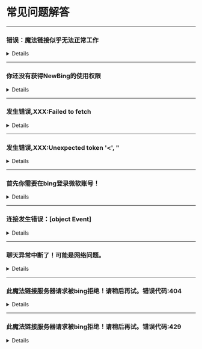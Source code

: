 # 常见问题解答

---
### 错误：魔法链接似乎无法正常工作
<details>

这种情况一般是因为魔法服务器所在的地区服务暂时不可用导致的，也就是微软暂时停止了此地区的服务。

这个比较玄学，鬼知道微软什么时候会停止，什么时候又开放。

可以换一个其他地区的魔法链接。

</details>


---
### 你还没有获得NewBing的使用权限
<details>

这种情况是当前的微软账号没有申请到newbing的使用权限。插件提供了自动申请加入候补的功能，但是不是一定会成功的。点击下面的黄字插件会自动尝试帮你申请权限，如果申请成功微软会给当前绑定的微软账号发送一封邮件，告知你已经加入等待列表。当账号获取到权限时微软会再次发送一封邮件告知你已经获得newbing的使用权限。如果你没有收到任何一封邮件，那可能是你的账号存在一些问题，没有资格申请权限。那就注册一个新的账吧！

目前新账号申请权限基本都会在10秒钟左右通过。

</details>

---
### 发生错误,XXX:Failed to fetch
<details>

就是网络问题，无法连接到魔法服务器。

重启电脑或手机，切换网络环境试试，或许就能解决。

总之，不是你的设备的问题就是魔法服务器的问题。

</details>

---
### 发生错误,XXX:Unexpected token '<', "
<details>

如果你使用的魔法链接是bing官方魔法链接，那么就是你所在的地区微软提供的是中国区服务。官方不在此地区提供服务。

~~~
https://www.bing.com/
~~~


如果你使用的是其他魔法链接，那么这个魔法链接是中国区服务，换一个魔法链接吧。

</details>


---
### 首先你需要在bing登录微软账号！
<details>

当前微软账号登录过期，或者是没有登录微软账号。

打开这个网站 [https://cn.bing.com](https://cn.bing.com)

登录微软账号或重新登录微软账号

重新打开聊天页面，即可。

</details>


---
### 连接发生错误：[object Event]
<details>

当前网络环境较差，连接质量较差。可以尝试将聊天方式切换到魔法聊天，或许会有所改善。

（切换到魔法聊天可能导致连接质量更差，具体取决于当前网络情况。）

</details>


---
### 聊天异常中断了！可能是网络问题。
<details>

当前网络环境较差，连接质量较差。可以尝试将聊天方式切换到魔法聊天，或许会有所改善。

（切换到魔法聊天可能导致连接质量更差，具体取决于当前网络情况。）

</details>


---
### 此魔法链接服务器请求被bing拒绝！请稍后再试。错误代码:404
<details>

魔法服务所在的地区微软提供的是中国区服务。请求被拒绝。只能是换一个魔法链接了。
或者将魔法服务部署到国外。

</details>


---
### 此魔法链接服务器请求被bing拒绝！请稍后再试。错误代码:429
<details>

此魔法服务器的请求过多，被bing拒绝。这个服务器压力山大啊，等会再用吧！

</details>






